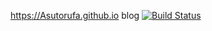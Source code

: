 https://Asutorufa.github.io blog [![Build Status](https://travis-ci.org/Asutorufa/Asutorufa.github.io.svg?branch=hexo)](https://travis-ci.org/Asutorufa/Asutorufa.github.io)
